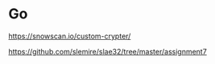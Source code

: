 # Go

https://snowscan.io/custom-crypter/

https://github.com/slemire/slae32/tree/master/assignment7